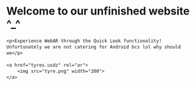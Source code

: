 <!DOCTYPE html>

<html>
    
    
   <head>
       <meta name="GCD" content="YTk3ODQ3ZWZhN2I4NzZmMzBkNTEwYjJl825c3147959a47938204cdd798ddf96e"/>
        <title>Group 9 TTP</title>
</head>

<body>
    <h1>Welcome to our unfinished website ^_^</h1>
    
    <p>Experience WebAR through the Quick Look functionality! Unfortunately we are not catering for Android bcs lol why should we</p>
   
    <a href="tyres.usdz" rel="ar">
        <img src="tyre.png" width="200">
    </a>

</body></html>
